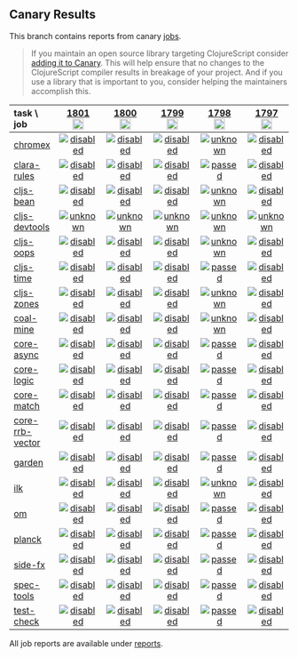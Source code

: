 ## Canary Results

This branch contains reports from canary [jobs](https://github.com/cljs-oss/canary/tree/jobs).

> If you maintain an open source library targeting ClojureScript consider [adding it to Canary](https://github.com/cljs-oss/canary/tree/master#how-to-participate). This will help ensure that no changes to the ClojureScript compiler results in breakage of your project. And if you use a library that is important to you, consider helping the maintainers accomplish this.

[//]: # (begin_overview_table)

| task \ job | <a href="reports/2021/05/29/job-001801-1.10.866-1aa56667" title="job #1801&#xA;&#xA;job --only cljs-devtools&#xA;&#xA;requested by Antonin Hildebrand (@darwin) on 2021-05-29T12:24:21Z">1801<br/><img width=20 height=20 src="https://avatars.githubusercontent.com/u/5453?v=4&s=60"></a> | <a href="reports/2021/05/29/job-001800-1.10.866-1aa56667" title="job #1800&#xA;&#xA;job --only cljs-devtools&#xA;&#xA;requested by Antonin Hildebrand (@darwin) on 2021-05-29T12:03:30Z">1800<br/><img width=20 height=20 src="https://avatars.githubusercontent.com/u/5453?v=4&s=60"></a> | <a href="reports/2021/05/29/job-001799-1.10.866-1aa56667" title="job #1799&#xA;&#xA;job --only cljs-devtools&#xA;&#xA;requested by Antonin Hildebrand (@darwin) on 2021-05-29T11:42:03Z">1799<br/><img width=20 height=20 src="https://avatars.githubusercontent.com/u/5453?v=4&s=60"></a> | <a href="reports/2021/05/29/job-001798-1.10.866-1aa56667" title="job #1798&#xA;&#xA;job&#xA;&#xA;requested by BinaryAge Bot (@babot) on 2021-05-29T11:37:41Z">1798<br/><img width=20 height=20 src="https://avatars.githubusercontent.com/u/1476765?v=4&s=60"></a> | <a href="reports/2021/05/29/job-001797-1.10.866-1aa56667" title="job #1797&#xA;&#xA;job --only cljs-devtools&#xA;&#xA;requested by Antonin Hildebrand (@darwin) on 2021-05-29T11:28:44Z">1797<br/><img width=20 height=20 src="https://avatars.githubusercontent.com/u/5453?v=4&s=60"></a> | <a href="reports/2021/05/29/job-001796-1.10.866-1aa56667" title="job #1796&#xA;&#xA;job --only cljs-devtools&#xA;&#xA;requested by Antonin Hildebrand (@darwin) on 2021-05-29T11:04:25Z">1796<br/><img width=20 height=20 src="https://avatars.githubusercontent.com/u/5453?v=4&s=60"></a> | <a href="reports/2021/05/23/job-001790-1.10.866-1aa56667" title="job #1790&#xA;&#xA;job&#xA;&#xA;requested by BinaryAge Bot (@babot) on 2021-05-23T11:09:02Z">1790<br/><img width=20 height=20 src="https://avatars.githubusercontent.com/u/1476765?v=4&s=60"></a> | <a href="reports/2021/05/22/job-001789-1.10.866-1aa56667" title="job #1789&#xA;&#xA;job&#xA;&#xA;requested by Mike Fikes (@mfikes) on 2021-05-22T12:56:34Z">1789<br/><img width=20 height=20 src="https://avatars.githubusercontent.com/u/1723464?v=4&s=60"></a> | <a href="reports/2021/05/22/job-001788-1.10.866-1aa56667" title="job #1788&#xA;&#xA;job --only planck&#xA;&#xA;requested by Mike Fikes (@mfikes) on 2021-05-22T12:37:21Z">1788<br/><img width=20 height=20 src="https://avatars.githubusercontent.com/u/1723464?v=4&s=60"></a> | <a href="reports/2021/05/22/job-001787-1.10.866-1aa56667" title="job #1787&#xA;&#xA;job&#xA;&#xA;requested by BinaryAge Bot (@babot) on 2021-05-22T11:10:14Z">1787<br/><img width=20 height=20 src="https://avatars.githubusercontent.com/u/1476765?v=4&s=60"></a> |
| :--- | :---: | :---: | :---: | :---: | :---: | :---: | :---: | :---: | :---: | :---: |
| [chromex](https://github.com/binaryage/chromex) | <a href="reports/2021/05/29/job-001801-1.10.866-1aa56667#-chromex"><img title="disabled" src="http://box.binaryage.com/s-disabled.svg"><a> | <a href="reports/2021/05/29/job-001800-1.10.866-1aa56667#-chromex"><img title="disabled" src="http://box.binaryage.com/s-disabled.svg"><a> | <a href="reports/2021/05/29/job-001799-1.10.866-1aa56667#-chromex"><img title="disabled" src="http://box.binaryage.com/s-disabled.svg"><a> | <a href="reports/2021/05/29/job-001798-1.10.866-1aa56667#-chromex"><img title="unknown" src="http://box.binaryage.com/s-unknown.svg"><a> | <a href="reports/2021/05/29/job-001797-1.10.866-1aa56667#-chromex"><img title="disabled" src="http://box.binaryage.com/s-disabled.svg"><a> | <a href="reports/2021/05/29/job-001796-1.10.866-1aa56667#-chromex"><img title="disabled" src="http://box.binaryage.com/s-disabled.svg"><a> | <a href="reports/2021/05/23/job-001790-1.10.866-1aa56667#-chromex"><img title="passed" src="http://box.binaryage.com/s-passed.svg"><a> | <a href="reports/2021/05/22/job-001789-1.10.866-1aa56667#-chromex"><img title="passed" src="http://box.binaryage.com/s-passed.svg"><a> | <a href="reports/2021/05/22/job-001788-1.10.866-1aa56667#-chromex"><img title="disabled" src="http://box.binaryage.com/s-disabled.svg"><a> | <a href="reports/2021/05/22/job-001787-1.10.866-1aa56667#-chromex"><img title="passed" src="http://box.binaryage.com/s-passed.svg"><a> |
| [clara-rules](https://github.com/cerner/clara-rules) | <a href="reports/2021/05/29/job-001801-1.10.866-1aa56667#-clara-rules"><img title="disabled" src="http://box.binaryage.com/s-disabled.svg"><a> | <a href="reports/2021/05/29/job-001800-1.10.866-1aa56667#-clara-rules"><img title="disabled" src="http://box.binaryage.com/s-disabled.svg"><a> | <a href="reports/2021/05/29/job-001799-1.10.866-1aa56667#-clara-rules"><img title="disabled" src="http://box.binaryage.com/s-disabled.svg"><a> | <a href="reports/2021/05/29/job-001798-1.10.866-1aa56667#-clara-rules"><img title="passed" src="http://box.binaryage.com/s-passed.svg"><a> | <a href="reports/2021/05/29/job-001797-1.10.866-1aa56667#-clara-rules"><img title="disabled" src="http://box.binaryage.com/s-disabled.svg"><a> | <a href="reports/2021/05/29/job-001796-1.10.866-1aa56667#-clara-rules"><img title="disabled" src="http://box.binaryage.com/s-disabled.svg"><a> | <a href="reports/2021/05/23/job-001790-1.10.866-1aa56667#-clara-rules"><img title="passed" src="http://box.binaryage.com/s-passed.svg"><a> | <a href="reports/2021/05/22/job-001789-1.10.866-1aa56667#-clara-rules"><img title="passed" src="http://box.binaryage.com/s-passed.svg"><a> | <a href="reports/2021/05/22/job-001788-1.10.866-1aa56667#-clara-rules"><img title="disabled" src="http://box.binaryage.com/s-disabled.svg"><a> | <a href="reports/2021/05/22/job-001787-1.10.866-1aa56667#-clara-rules"><img title="passed" src="http://box.binaryage.com/s-passed.svg"><a> |
| [cljs-bean](https://github.com/mfikes/cljs-bean) | <a href="reports/2021/05/29/job-001801-1.10.866-1aa56667#-cljs-bean"><img title="disabled" src="http://box.binaryage.com/s-disabled.svg"><a> | <a href="reports/2021/05/29/job-001800-1.10.866-1aa56667#-cljs-bean"><img title="disabled" src="http://box.binaryage.com/s-disabled.svg"><a> | <a href="reports/2021/05/29/job-001799-1.10.866-1aa56667#-cljs-bean"><img title="disabled" src="http://box.binaryage.com/s-disabled.svg"><a> | <a href="reports/2021/05/29/job-001798-1.10.866-1aa56667#-cljs-bean"><img title="unknown" src="http://box.binaryage.com/s-unknown.svg"><a> | <a href="reports/2021/05/29/job-001797-1.10.866-1aa56667#-cljs-bean"><img title="disabled" src="http://box.binaryage.com/s-disabled.svg"><a> | <a href="reports/2021/05/29/job-001796-1.10.866-1aa56667#-cljs-bean"><img title="disabled" src="http://box.binaryage.com/s-disabled.svg"><a> | <a href="reports/2021/05/23/job-001790-1.10.866-1aa56667#-cljs-bean"><img title="passed" src="http://box.binaryage.com/s-passed.svg"><a> | <a href="reports/2021/05/22/job-001789-1.10.866-1aa56667#-cljs-bean"><img title="passed" src="http://box.binaryage.com/s-passed.svg"><a> | <a href="reports/2021/05/22/job-001788-1.10.866-1aa56667#-cljs-bean"><img title="disabled" src="http://box.binaryage.com/s-disabled.svg"><a> | <a href="reports/2021/05/22/job-001787-1.10.866-1aa56667#-cljs-bean"><img title="passed" src="http://box.binaryage.com/s-passed.svg"><a> |
| [cljs-devtools](https://github.com/binaryage/cljs-devtools) | <a href="reports/2021/05/29/job-001801-1.10.866-1aa56667#-cljs-devtools"><img title="unknown" src="http://box.binaryage.com/s-unknown.svg"><a> | <a href="reports/2021/05/29/job-001800-1.10.866-1aa56667#-cljs-devtools"><img title="unknown" src="http://box.binaryage.com/s-unknown.svg"><a> | <a href="reports/2021/05/29/job-001799-1.10.866-1aa56667#-cljs-devtools"><img title="unknown" src="http://box.binaryage.com/s-unknown.svg"><a> | <a href="reports/2021/05/29/job-001798-1.10.866-1aa56667#-cljs-devtools"><img title="unknown" src="http://box.binaryage.com/s-unknown.svg"><a> | <a href="reports/2021/05/29/job-001797-1.10.866-1aa56667#-cljs-devtools"><img title="unknown" src="http://box.binaryage.com/s-unknown.svg"><a> | <a href="reports/2021/05/29/job-001796-1.10.866-1aa56667#-cljs-devtools"><img title="unknown" src="http://box.binaryage.com/s-unknown.svg"><a> | <a href="reports/2021/05/23/job-001790-1.10.866-1aa56667#-cljs-devtools"><img title="passed" src="http://box.binaryage.com/s-passed.svg"><a> | <a href="reports/2021/05/22/job-001789-1.10.866-1aa56667#-cljs-devtools"><img title="passed" src="http://box.binaryage.com/s-passed.svg"><a> | <a href="reports/2021/05/22/job-001788-1.10.866-1aa56667#-cljs-devtools"><img title="disabled" src="http://box.binaryage.com/s-disabled.svg"><a> | <a href="reports/2021/05/22/job-001787-1.10.866-1aa56667#-cljs-devtools"><img title="passed" src="http://box.binaryage.com/s-passed.svg"><a> |
| [cljs-oops](https://github.com/binaryage/cljs-oops) | <a href="reports/2021/05/29/job-001801-1.10.866-1aa56667#-cljs-oops"><img title="disabled" src="http://box.binaryage.com/s-disabled.svg"><a> | <a href="reports/2021/05/29/job-001800-1.10.866-1aa56667#-cljs-oops"><img title="disabled" src="http://box.binaryage.com/s-disabled.svg"><a> | <a href="reports/2021/05/29/job-001799-1.10.866-1aa56667#-cljs-oops"><img title="disabled" src="http://box.binaryage.com/s-disabled.svg"><a> | <a href="reports/2021/05/29/job-001798-1.10.866-1aa56667#-cljs-oops"><img title="unknown" src="http://box.binaryage.com/s-unknown.svg"><a> | <a href="reports/2021/05/29/job-001797-1.10.866-1aa56667#-cljs-oops"><img title="disabled" src="http://box.binaryage.com/s-disabled.svg"><a> | <a href="reports/2021/05/29/job-001796-1.10.866-1aa56667#-cljs-oops"><img title="disabled" src="http://box.binaryage.com/s-disabled.svg"><a> | <a href="reports/2021/05/23/job-001790-1.10.866-1aa56667#-cljs-oops"><img title="passed" src="http://box.binaryage.com/s-passed.svg"><a> | <a href="reports/2021/05/22/job-001789-1.10.866-1aa56667#-cljs-oops"><img title="passed" src="http://box.binaryage.com/s-passed.svg"><a> | <a href="reports/2021/05/22/job-001788-1.10.866-1aa56667#-cljs-oops"><img title="disabled" src="http://box.binaryage.com/s-disabled.svg"><a> | <a href="reports/2021/05/22/job-001787-1.10.866-1aa56667#-cljs-oops"><img title="passed" src="http://box.binaryage.com/s-passed.svg"><a> |
| [cljs-time](https://github.com/andrewmcveigh/cljs-time) | <a href="reports/2021/05/29/job-001801-1.10.866-1aa56667#-cljs-time"><img title="disabled" src="http://box.binaryage.com/s-disabled.svg"><a> | <a href="reports/2021/05/29/job-001800-1.10.866-1aa56667#-cljs-time"><img title="disabled" src="http://box.binaryage.com/s-disabled.svg"><a> | <a href="reports/2021/05/29/job-001799-1.10.866-1aa56667#-cljs-time"><img title="disabled" src="http://box.binaryage.com/s-disabled.svg"><a> | <a href="reports/2021/05/29/job-001798-1.10.866-1aa56667#-cljs-time"><img title="passed" src="http://box.binaryage.com/s-passed.svg"><a> | <a href="reports/2021/05/29/job-001797-1.10.866-1aa56667#-cljs-time"><img title="disabled" src="http://box.binaryage.com/s-disabled.svg"><a> | <a href="reports/2021/05/29/job-001796-1.10.866-1aa56667#-cljs-time"><img title="disabled" src="http://box.binaryage.com/s-disabled.svg"><a> | <a href="reports/2021/05/23/job-001790-1.10.866-1aa56667#-cljs-time"><img title="passed" src="http://box.binaryage.com/s-passed.svg"><a> | <a href="reports/2021/05/22/job-001789-1.10.866-1aa56667#-cljs-time"><img title="passed" src="http://box.binaryage.com/s-passed.svg"><a> | <a href="reports/2021/05/22/job-001788-1.10.866-1aa56667#-cljs-time"><img title="disabled" src="http://box.binaryage.com/s-disabled.svg"><a> | <a href="reports/2021/05/22/job-001787-1.10.866-1aa56667#-cljs-time"><img title="passed" src="http://box.binaryage.com/s-passed.svg"><a> |
| [cljs-zones](https://github.com/binaryage/cljs-zones) | <a href="reports/2021/05/29/job-001801-1.10.866-1aa56667#-cljs-zones"><img title="disabled" src="http://box.binaryage.com/s-disabled.svg"><a> | <a href="reports/2021/05/29/job-001800-1.10.866-1aa56667#-cljs-zones"><img title="disabled" src="http://box.binaryage.com/s-disabled.svg"><a> | <a href="reports/2021/05/29/job-001799-1.10.866-1aa56667#-cljs-zones"><img title="disabled" src="http://box.binaryage.com/s-disabled.svg"><a> | <a href="reports/2021/05/29/job-001798-1.10.866-1aa56667#-cljs-zones"><img title="unknown" src="http://box.binaryage.com/s-unknown.svg"><a> | <a href="reports/2021/05/29/job-001797-1.10.866-1aa56667#-cljs-zones"><img title="disabled" src="http://box.binaryage.com/s-disabled.svg"><a> | <a href="reports/2021/05/29/job-001796-1.10.866-1aa56667#-cljs-zones"><img title="disabled" src="http://box.binaryage.com/s-disabled.svg"><a> | <a href="reports/2021/05/23/job-001790-1.10.866-1aa56667#-cljs-zones"><img title="passed" src="http://box.binaryage.com/s-passed.svg"><a> | <a href="reports/2021/05/22/job-001789-1.10.866-1aa56667#-cljs-zones"><img title="passed" src="http://box.binaryage.com/s-passed.svg"><a> | <a href="reports/2021/05/22/job-001788-1.10.866-1aa56667#-cljs-zones"><img title="disabled" src="http://box.binaryage.com/s-disabled.svg"><a> | <a href="reports/2021/05/22/job-001787-1.10.866-1aa56667#-cljs-zones"><img title="passed" src="http://box.binaryage.com/s-passed.svg"><a> |
| [coal-mine](https://github.com/mfikes/coal-mine) | <a href="reports/2021/05/29/job-001801-1.10.866-1aa56667#-coal-mine"><img title="disabled" src="http://box.binaryage.com/s-disabled.svg"><a> | <a href="reports/2021/05/29/job-001800-1.10.866-1aa56667#-coal-mine"><img title="disabled" src="http://box.binaryage.com/s-disabled.svg"><a> | <a href="reports/2021/05/29/job-001799-1.10.866-1aa56667#-coal-mine"><img title="disabled" src="http://box.binaryage.com/s-disabled.svg"><a> | <a href="reports/2021/05/29/job-001798-1.10.866-1aa56667#-coal-mine"><img title="unknown" src="http://box.binaryage.com/s-unknown.svg"><a> | <a href="reports/2021/05/29/job-001797-1.10.866-1aa56667#-coal-mine"><img title="disabled" src="http://box.binaryage.com/s-disabled.svg"><a> | <a href="reports/2021/05/29/job-001796-1.10.866-1aa56667#-coal-mine"><img title="disabled" src="http://box.binaryage.com/s-disabled.svg"><a> | <a href="reports/2021/05/23/job-001790-1.10.866-1aa56667#-coal-mine"><img title="passed" src="http://box.binaryage.com/s-passed.svg"><a> | <a href="reports/2021/05/22/job-001789-1.10.866-1aa56667#-coal-mine"><img title="passed" src="http://box.binaryage.com/s-passed.svg"><a> | <a href="reports/2021/05/22/job-001788-1.10.866-1aa56667#-coal-mine"><img title="disabled" src="http://box.binaryage.com/s-disabled.svg"><a> | <a href="reports/2021/05/22/job-001787-1.10.866-1aa56667#-coal-mine"><img title="passed" src="http://box.binaryage.com/s-passed.svg"><a> |
| [core-async](https://github.com/clojure/core.async) | <a href="reports/2021/05/29/job-001801-1.10.866-1aa56667#-core-async"><img title="disabled" src="http://box.binaryage.com/s-disabled.svg"><a> | <a href="reports/2021/05/29/job-001800-1.10.866-1aa56667#-core-async"><img title="disabled" src="http://box.binaryage.com/s-disabled.svg"><a> | <a href="reports/2021/05/29/job-001799-1.10.866-1aa56667#-core-async"><img title="disabled" src="http://box.binaryage.com/s-disabled.svg"><a> | <a href="reports/2021/05/29/job-001798-1.10.866-1aa56667#-core-async"><img title="passed" src="http://box.binaryage.com/s-passed.svg"><a> | <a href="reports/2021/05/29/job-001797-1.10.866-1aa56667#-core-async"><img title="disabled" src="http://box.binaryage.com/s-disabled.svg"><a> | <a href="reports/2021/05/29/job-001796-1.10.866-1aa56667#-core-async"><img title="disabled" src="http://box.binaryage.com/s-disabled.svg"><a> | <a href="reports/2021/05/23/job-001790-1.10.866-1aa56667#-core-async"><img title="passed" src="http://box.binaryage.com/s-passed.svg"><a> | <a href="reports/2021/05/22/job-001789-1.10.866-1aa56667#-core-async"><img title="passed" src="http://box.binaryage.com/s-passed.svg"><a> | <a href="reports/2021/05/22/job-001788-1.10.866-1aa56667#-core-async"><img title="disabled" src="http://box.binaryage.com/s-disabled.svg"><a> | <a href="reports/2021/05/22/job-001787-1.10.866-1aa56667#-core-async"><img title="passed" src="http://box.binaryage.com/s-passed.svg"><a> |
| [core-logic](https://github.com/clojure/core.logic) | <a href="reports/2021/05/29/job-001801-1.10.866-1aa56667#-core-logic"><img title="disabled" src="http://box.binaryage.com/s-disabled.svg"><a> | <a href="reports/2021/05/29/job-001800-1.10.866-1aa56667#-core-logic"><img title="disabled" src="http://box.binaryage.com/s-disabled.svg"><a> | <a href="reports/2021/05/29/job-001799-1.10.866-1aa56667#-core-logic"><img title="disabled" src="http://box.binaryage.com/s-disabled.svg"><a> | <a href="reports/2021/05/29/job-001798-1.10.866-1aa56667#-core-logic"><img title="passed" src="http://box.binaryage.com/s-passed.svg"><a> | <a href="reports/2021/05/29/job-001797-1.10.866-1aa56667#-core-logic"><img title="disabled" src="http://box.binaryage.com/s-disabled.svg"><a> | <a href="reports/2021/05/29/job-001796-1.10.866-1aa56667#-core-logic"><img title="disabled" src="http://box.binaryage.com/s-disabled.svg"><a> | <a href="reports/2021/05/23/job-001790-1.10.866-1aa56667#-core-logic"><img title="passed" src="http://box.binaryage.com/s-passed.svg"><a> | <a href="reports/2021/05/22/job-001789-1.10.866-1aa56667#-core-logic"><img title="passed" src="http://box.binaryage.com/s-passed.svg"><a> | <a href="reports/2021/05/22/job-001788-1.10.866-1aa56667#-core-logic"><img title="disabled" src="http://box.binaryage.com/s-disabled.svg"><a> | <a href="reports/2021/05/22/job-001787-1.10.866-1aa56667#-core-logic"><img title="passed" src="http://box.binaryage.com/s-passed.svg"><a> |
| [core-match](https://github.com/clojure/core.match) | <a href="reports/2021/05/29/job-001801-1.10.866-1aa56667#-core-match"><img title="disabled" src="http://box.binaryage.com/s-disabled.svg"><a> | <a href="reports/2021/05/29/job-001800-1.10.866-1aa56667#-core-match"><img title="disabled" src="http://box.binaryage.com/s-disabled.svg"><a> | <a href="reports/2021/05/29/job-001799-1.10.866-1aa56667#-core-match"><img title="disabled" src="http://box.binaryage.com/s-disabled.svg"><a> | <a href="reports/2021/05/29/job-001798-1.10.866-1aa56667#-core-match"><img title="passed" src="http://box.binaryage.com/s-passed.svg"><a> | <a href="reports/2021/05/29/job-001797-1.10.866-1aa56667#-core-match"><img title="disabled" src="http://box.binaryage.com/s-disabled.svg"><a> | <a href="reports/2021/05/29/job-001796-1.10.866-1aa56667#-core-match"><img title="disabled" src="http://box.binaryage.com/s-disabled.svg"><a> | <a href="reports/2021/05/23/job-001790-1.10.866-1aa56667#-core-match"><img title="passed" src="http://box.binaryage.com/s-passed.svg"><a> | <a href="reports/2021/05/22/job-001789-1.10.866-1aa56667#-core-match"><img title="passed" src="http://box.binaryage.com/s-passed.svg"><a> | <a href="reports/2021/05/22/job-001788-1.10.866-1aa56667#-core-match"><img title="disabled" src="http://box.binaryage.com/s-disabled.svg"><a> | <a href="reports/2021/05/22/job-001787-1.10.866-1aa56667#-core-match"><img title="passed" src="http://box.binaryage.com/s-passed.svg"><a> |
| [core-rrb-vector](https://github.com/clojure/core.rrb-vector) | <a href="reports/2021/05/29/job-001801-1.10.866-1aa56667#-core-rrb-vector"><img title="disabled" src="http://box.binaryage.com/s-disabled.svg"><a> | <a href="reports/2021/05/29/job-001800-1.10.866-1aa56667#-core-rrb-vector"><img title="disabled" src="http://box.binaryage.com/s-disabled.svg"><a> | <a href="reports/2021/05/29/job-001799-1.10.866-1aa56667#-core-rrb-vector"><img title="disabled" src="http://box.binaryage.com/s-disabled.svg"><a> | <a href="reports/2021/05/29/job-001798-1.10.866-1aa56667#-core-rrb-vector"><img title="passed" src="http://box.binaryage.com/s-passed.svg"><a> | <a href="reports/2021/05/29/job-001797-1.10.866-1aa56667#-core-rrb-vector"><img title="disabled" src="http://box.binaryage.com/s-disabled.svg"><a> | <a href="reports/2021/05/29/job-001796-1.10.866-1aa56667#-core-rrb-vector"><img title="disabled" src="http://box.binaryage.com/s-disabled.svg"><a> | <a href="reports/2021/05/23/job-001790-1.10.866-1aa56667#-core-rrb-vector"><img title="passed" src="http://box.binaryage.com/s-passed.svg"><a> | <a href="reports/2021/05/22/job-001789-1.10.866-1aa56667#-core-rrb-vector"><img title="passed" src="http://box.binaryage.com/s-passed.svg"><a> | <a href="reports/2021/05/22/job-001788-1.10.866-1aa56667#-core-rrb-vector"><img title="disabled" src="http://box.binaryage.com/s-disabled.svg"><a> | <a href="reports/2021/05/22/job-001787-1.10.866-1aa56667#-core-rrb-vector"><img title="passed" src="http://box.binaryage.com/s-passed.svg"><a> |
| [garden](https://github.com/noprompt/garden) | <a href="reports/2021/05/29/job-001801-1.10.866-1aa56667#-garden"><img title="disabled" src="http://box.binaryage.com/s-disabled.svg"><a> | <a href="reports/2021/05/29/job-001800-1.10.866-1aa56667#-garden"><img title="disabled" src="http://box.binaryage.com/s-disabled.svg"><a> | <a href="reports/2021/05/29/job-001799-1.10.866-1aa56667#-garden"><img title="disabled" src="http://box.binaryage.com/s-disabled.svg"><a> | <a href="reports/2021/05/29/job-001798-1.10.866-1aa56667#-garden"><img title="passed" src="http://box.binaryage.com/s-passed.svg"><a> | <a href="reports/2021/05/29/job-001797-1.10.866-1aa56667#-garden"><img title="disabled" src="http://box.binaryage.com/s-disabled.svg"><a> | <a href="reports/2021/05/29/job-001796-1.10.866-1aa56667#-garden"><img title="disabled" src="http://box.binaryage.com/s-disabled.svg"><a> | <a href="reports/2021/05/23/job-001790-1.10.866-1aa56667#-garden"><img title="passed" src="http://box.binaryage.com/s-passed.svg"><a> | <a href="reports/2021/05/22/job-001789-1.10.866-1aa56667#-garden"><img title="passed" src="http://box.binaryage.com/s-passed.svg"><a> | <a href="reports/2021/05/22/job-001788-1.10.866-1aa56667#-garden"><img title="disabled" src="http://box.binaryage.com/s-disabled.svg"><a> | <a href="reports/2021/05/22/job-001787-1.10.866-1aa56667#-garden"><img title="passed" src="http://box.binaryage.com/s-passed.svg"><a> |
| [ilk](https://github.com/mfikes/ilk) | <a href="reports/2021/05/29/job-001801-1.10.866-1aa56667#-ilk"><img title="disabled" src="http://box.binaryage.com/s-disabled.svg"><a> | <a href="reports/2021/05/29/job-001800-1.10.866-1aa56667#-ilk"><img title="disabled" src="http://box.binaryage.com/s-disabled.svg"><a> | <a href="reports/2021/05/29/job-001799-1.10.866-1aa56667#-ilk"><img title="disabled" src="http://box.binaryage.com/s-disabled.svg"><a> | <a href="reports/2021/05/29/job-001798-1.10.866-1aa56667#-ilk"><img title="unknown" src="http://box.binaryage.com/s-unknown.svg"><a> | <a href="reports/2021/05/29/job-001797-1.10.866-1aa56667#-ilk"><img title="disabled" src="http://box.binaryage.com/s-disabled.svg"><a> | <a href="reports/2021/05/29/job-001796-1.10.866-1aa56667#-ilk"><img title="disabled" src="http://box.binaryage.com/s-disabled.svg"><a> | <a href="reports/2021/05/23/job-001790-1.10.866-1aa56667#-ilk"><img title="passed" src="http://box.binaryage.com/s-passed.svg"><a> | <a href="reports/2021/05/22/job-001789-1.10.866-1aa56667#-ilk"><img title="passed" src="http://box.binaryage.com/s-passed.svg"><a> | <a href="reports/2021/05/22/job-001788-1.10.866-1aa56667#-ilk"><img title="disabled" src="http://box.binaryage.com/s-disabled.svg"><a> | <a href="reports/2021/05/22/job-001787-1.10.866-1aa56667#-ilk"><img title="passed" src="http://box.binaryage.com/s-passed.svg"><a> |
| [om](https://github.com/omcljs/om) | <a href="reports/2021/05/29/job-001801-1.10.866-1aa56667#-om"><img title="disabled" src="http://box.binaryage.com/s-disabled.svg"><a> | <a href="reports/2021/05/29/job-001800-1.10.866-1aa56667#-om"><img title="disabled" src="http://box.binaryage.com/s-disabled.svg"><a> | <a href="reports/2021/05/29/job-001799-1.10.866-1aa56667#-om"><img title="disabled" src="http://box.binaryage.com/s-disabled.svg"><a> | <a href="reports/2021/05/29/job-001798-1.10.866-1aa56667#-om"><img title="passed" src="http://box.binaryage.com/s-passed.svg"><a> | <a href="reports/2021/05/29/job-001797-1.10.866-1aa56667#-om"><img title="disabled" src="http://box.binaryage.com/s-disabled.svg"><a> | <a href="reports/2021/05/29/job-001796-1.10.866-1aa56667#-om"><img title="disabled" src="http://box.binaryage.com/s-disabled.svg"><a> | <a href="reports/2021/05/23/job-001790-1.10.866-1aa56667#-om"><img title="passed" src="http://box.binaryage.com/s-passed.svg"><a> | <a href="reports/2021/05/22/job-001789-1.10.866-1aa56667#-om"><img title="passed" src="http://box.binaryage.com/s-passed.svg"><a> | <a href="reports/2021/05/22/job-001788-1.10.866-1aa56667#-om"><img title="disabled" src="http://box.binaryage.com/s-disabled.svg"><a> | <a href="reports/2021/05/22/job-001787-1.10.866-1aa56667#-om"><img title="passed" src="http://box.binaryage.com/s-passed.svg"><a> |
| [planck](https://github.com/planck-repl/planck) | <a href="reports/2021/05/29/job-001801-1.10.866-1aa56667#-planck"><img title="disabled" src="http://box.binaryage.com/s-disabled.svg"><a> | <a href="reports/2021/05/29/job-001800-1.10.866-1aa56667#-planck"><img title="disabled" src="http://box.binaryage.com/s-disabled.svg"><a> | <a href="reports/2021/05/29/job-001799-1.10.866-1aa56667#-planck"><img title="disabled" src="http://box.binaryage.com/s-disabled.svg"><a> | <a href="reports/2021/05/29/job-001798-1.10.866-1aa56667#-planck"><img title="passed" src="http://box.binaryage.com/s-passed.svg"><a> | <a href="reports/2021/05/29/job-001797-1.10.866-1aa56667#-planck"><img title="disabled" src="http://box.binaryage.com/s-disabled.svg"><a> | <a href="reports/2021/05/29/job-001796-1.10.866-1aa56667#-planck"><img title="disabled" src="http://box.binaryage.com/s-disabled.svg"><a> | <a href="reports/2021/05/23/job-001790-1.10.866-1aa56667#-planck"><img title="passed" src="http://box.binaryage.com/s-passed.svg"><a> | <a href="reports/2021/05/22/job-001789-1.10.866-1aa56667#-planck"><img title="passed" src="http://box.binaryage.com/s-passed.svg"><a> | <a href="reports/2021/05/22/job-001788-1.10.866-1aa56667#-planck"><img title="passed" src="http://box.binaryage.com/s-passed.svg"><a> | <a href="reports/2021/05/22/job-001787-1.10.866-1aa56667#-planck"><img title="failed" src="http://box.binaryage.com/s-failed.svg"><a> |
| [side-fx](https://github.com/cljsrn/side-fx) | <a href="reports/2021/05/29/job-001801-1.10.866-1aa56667#-side-fx"><img title="disabled" src="http://box.binaryage.com/s-disabled.svg"><a> | <a href="reports/2021/05/29/job-001800-1.10.866-1aa56667#-side-fx"><img title="disabled" src="http://box.binaryage.com/s-disabled.svg"><a> | <a href="reports/2021/05/29/job-001799-1.10.866-1aa56667#-side-fx"><img title="disabled" src="http://box.binaryage.com/s-disabled.svg"><a> | <a href="reports/2021/05/29/job-001798-1.10.866-1aa56667#-side-fx"><img title="passed" src="http://box.binaryage.com/s-passed.svg"><a> | <a href="reports/2021/05/29/job-001797-1.10.866-1aa56667#-side-fx"><img title="disabled" src="http://box.binaryage.com/s-disabled.svg"><a> | <a href="reports/2021/05/29/job-001796-1.10.866-1aa56667#-side-fx"><img title="disabled" src="http://box.binaryage.com/s-disabled.svg"><a> | <a href="reports/2021/05/23/job-001790-1.10.866-1aa56667#-side-fx"><img title="passed" src="http://box.binaryage.com/s-passed.svg"><a> | <a href="reports/2021/05/22/job-001789-1.10.866-1aa56667#-side-fx"><img title="passed" src="http://box.binaryage.com/s-passed.svg"><a> | <a href="reports/2021/05/22/job-001788-1.10.866-1aa56667#-side-fx"><img title="disabled" src="http://box.binaryage.com/s-disabled.svg"><a> | <a href="reports/2021/05/22/job-001787-1.10.866-1aa56667#-side-fx"><img title="passed" src="http://box.binaryage.com/s-passed.svg"><a> |
| [spec-tools](https://github.com/metosin/spec-tools) | <a href="reports/2021/05/29/job-001801-1.10.866-1aa56667#-spec-tools"><img title="disabled" src="http://box.binaryage.com/s-disabled.svg"><a> | <a href="reports/2021/05/29/job-001800-1.10.866-1aa56667#-spec-tools"><img title="disabled" src="http://box.binaryage.com/s-disabled.svg"><a> | <a href="reports/2021/05/29/job-001799-1.10.866-1aa56667#-spec-tools"><img title="disabled" src="http://box.binaryage.com/s-disabled.svg"><a> | <a href="reports/2021/05/29/job-001798-1.10.866-1aa56667#-spec-tools"><img title="passed" src="http://box.binaryage.com/s-passed.svg"><a> | <a href="reports/2021/05/29/job-001797-1.10.866-1aa56667#-spec-tools"><img title="disabled" src="http://box.binaryage.com/s-disabled.svg"><a> | <a href="reports/2021/05/29/job-001796-1.10.866-1aa56667#-spec-tools"><img title="disabled" src="http://box.binaryage.com/s-disabled.svg"><a> | <a href="reports/2021/05/23/job-001790-1.10.866-1aa56667#-spec-tools"><img title="passed" src="http://box.binaryage.com/s-passed.svg"><a> | <a href="reports/2021/05/22/job-001789-1.10.866-1aa56667#-spec-tools"><img title="passed" src="http://box.binaryage.com/s-passed.svg"><a> | <a href="reports/2021/05/22/job-001788-1.10.866-1aa56667#-spec-tools"><img title="disabled" src="http://box.binaryage.com/s-disabled.svg"><a> | <a href="reports/2021/05/22/job-001787-1.10.866-1aa56667#-spec-tools"><img title="passed" src="http://box.binaryage.com/s-passed.svg"><a> |
| [test-check](https://github.com/clojure/test.check) | <a href="reports/2021/05/29/job-001801-1.10.866-1aa56667#-test-check"><img title="disabled" src="http://box.binaryage.com/s-disabled.svg"><a> | <a href="reports/2021/05/29/job-001800-1.10.866-1aa56667#-test-check"><img title="disabled" src="http://box.binaryage.com/s-disabled.svg"><a> | <a href="reports/2021/05/29/job-001799-1.10.866-1aa56667#-test-check"><img title="disabled" src="http://box.binaryage.com/s-disabled.svg"><a> | <a href="reports/2021/05/29/job-001798-1.10.866-1aa56667#-test-check"><img title="passed" src="http://box.binaryage.com/s-passed.svg"><a> | <a href="reports/2021/05/29/job-001797-1.10.866-1aa56667#-test-check"><img title="disabled" src="http://box.binaryage.com/s-disabled.svg"><a> | <a href="reports/2021/05/29/job-001796-1.10.866-1aa56667#-test-check"><img title="disabled" src="http://box.binaryage.com/s-disabled.svg"><a> | <a href="reports/2021/05/23/job-001790-1.10.866-1aa56667#-test-check"><img title="passed" src="http://box.binaryage.com/s-passed.svg"><a> | <a href="reports/2021/05/22/job-001789-1.10.866-1aa56667#-test-check"><img title="passed" src="http://box.binaryage.com/s-passed.svg"><a> | <a href="reports/2021/05/22/job-001788-1.10.866-1aa56667#-test-check"><img title="disabled" src="http://box.binaryage.com/s-disabled.svg"><a> | <a href="reports/2021/05/22/job-001787-1.10.866-1aa56667#-test-check"><img title="passed" src="http://box.binaryage.com/s-passed.svg"><a> |

[//]: # (end_overview_table)

All job reports are available under [reports](reports).
